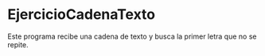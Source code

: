 # EjercicioCadenaTexto
Este programa recibe una cadena de texto y busca la primer letra que no se repite.
